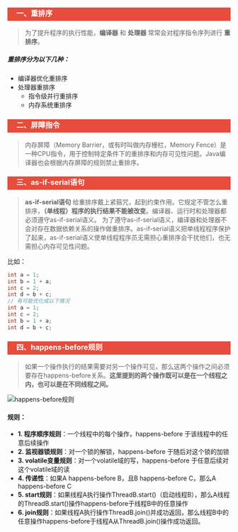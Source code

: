 <h3 style="padding-bottom:6px; padding-left:20px; color:#ffffff; background-color:#E74C3C;">一、重排序</h3>

> 为了提升程序的执行性能，**编译器** 和 **处理器** 常常会对程序指令序列进行 **重排序**。

##### 重排序分为以下几种：

- 编译器优化重排序
- 处理器重排序
  - 指令级并行重排序
  - 内存系统重排序



<h3 style="padding-bottom:6px; padding-left:20px; color:#ffffff; background-color:#E74C3C;">二、屏障指令</h3>

> 内存屏障（Memory Barrier，或有时叫做内存栅栏，Memory Fence）是一种CPU指令，用于控制特定条件下的重排序和内存可见性问题。Java编译器也会根据内存屏障的规则禁止重排序。



<h3 style="padding-bottom:6px; padding-left:20px; color:#ffffff; background-color:#E74C3C;">三、as-if-serial语句</h3>

> **as-if-serial语句** 给重排序戴上紧箍咒，起到约束作用。它规定不管怎么重排序，**（单线程）程序的执行结果不能被改变**。编译器、运行时和处理器都必须遵守as-if-serial语义。 为了遵守as-if-serial语义，编译器和处理器不会对存在数据依赖关系的操作做重排序。as-if-serial语义把单线程程序保护了起来，as-if-serial语义使单线程程序员无需担心重排序会干扰他们，也无需担心内存可见性问题。

比如：

```java
int a = 1;
int b = 1 + a;
int c = 2;
int d = b + c;
// 有可能优化成以下情况
int a = 1;
int c = 2;
int b = 1 + a;
int d = b + c;
```



<h3 style="padding-bottom:6px; padding-left:20px; color:#ffffff; background-color:#E74C3C;">四、happens-before规则</h3>

> 如果一个操作执行的结果需要对另一个操作可见，那么这两个操作之间必须要存在happens-before关系。**这里提到的两个操作既可以是在一个线程之内，也可以是在不同线程之间。**

![happens-before规则](https://upload-images.jianshu.io/upload_images/11476758-07e4c5ce8a9cf95b.png?imageMogr2/auto-orient/strip%7CimageView2/2/w/1240)

#### 规则：

- **1. 程序顺序规则**：一个线程中的每个操作，happens-before 于该线程中的任意后续操作
- **2. 监视器锁规则**：对一个锁的解锁，happens-before 于随后对这个锁的加锁
- **3. volatile变量规则**：对一个volatile域的写，happens-before 于任意后续对这个volatile域的读
- **4. 传递性**：如果A happens-before B，且B happens-before C，那么A happens-before C
- **5. start规则**：如果线程A执行操作ThreadB.start()（启动线程B），那么A线程的ThreadB.start()操作happens-before于线程B中的任意操作
- **6. join规则**：如果线程A执行操作ThreadB.join()并成功返回，那么线程B中的任意操作happens-before于线程A从ThreadB.join()操作成功返回。